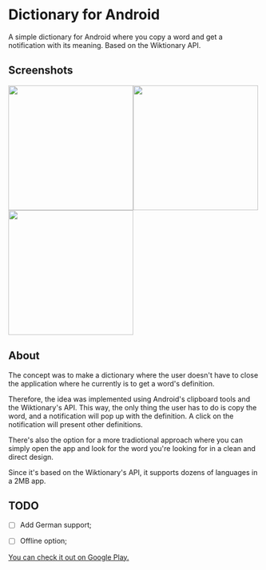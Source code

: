 # Dictionary for Android
A simple dictionary for Android where you copy a word and get a notification with its meaning. 
Based on the Wiktionary API.


## Screenshots
<img src="http://i.imgur.com/DISMh9a.png" width="250"><img src="http://i.imgur.com/dRe0H4k.png" width="250"><img src="http://i.imgur.com/uSyHZcE.png" width="250">


## About
The concept was to make a dictionary where the user doesn't have to close the application where he currently is to get a word's definition.

Therefore, the idea was implemented using Android's clipboard tools and the Wiktionary's API. This way, the only thing the user has to do is copy the word, and a notification will pop up with the definition.
A click on the notification will present other definitions.

There's also the option for a more tradiotional approach where you can simply open the app and look for the word you're looking for in a clean and direct design.

Since it's based on the Wiktionary's API, it supports dozens of languages in a 2MB app.



## TODO
- [ ] Add German support;
- [ ] Offline option;


[You can check it out on Google Play.](https://play.google.com/store/apps/details?id=live.bar.dictionary.wiki.dictionarybar)

